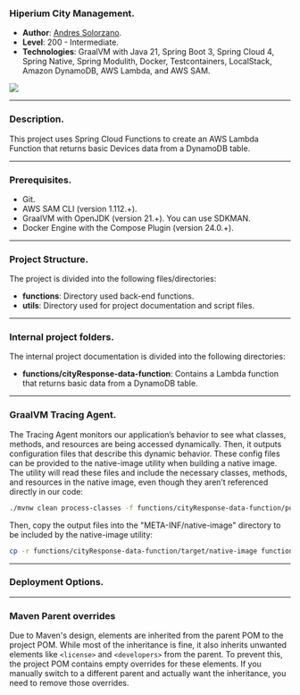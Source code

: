 ### Hiperium City Management.

* **Author**: [Andres Solorzano](https://www.linkedin.com/in/aosolorzano/).
* **Level**: 200 - Intermediate.
* **Technologies**: GraalVM with Java 21, Spring Boot 3, Spring Cloud 4, Spring Native, Spring Modulith, Docker, Testcontainers, LocalStack, Amazon DynamoDB, AWS Lambda, and AWS SAM.

![](utils/images/solutions_architecture.png)

---
### Description.
This project uses Spring Cloud Functions to create an AWS Lambda Function that returns basic Devices data from a DynamoDB table.

---
### Prerequisites.
- Git.
- AWS SAM CLI (version 1.112.+).
- GraalVM with OpenJDK (version 21.+). You can use SDKMAN.
- Docker Engine with the Compose Plugin (version 24.0.+).

---
### Project Structure.
The project is divided into the following files/directories:

- **functions**: Directory used back-end functions.
- **utils**: Directory used for project documentation and script files.

---
### Internal project folders.
The internal project documentation is divided into the following directories:

- **functions/cityResponse-data-function**: Contains a Lambda function that returns basic data from a DynamoDB table.

---
### GraalVM Tracing Agent.
The Tracing Agent monitors our application’s behavior to see what classes, methods, and resources are being accessed dynamically. 
Then, it outputs configuration files that describe this dynamic behavior. 
These config files can be provided to the native-image utility when building a native image. 
The utility will read these files and include the necessary classes, methods, and resources in the native image, 
even though they aren’t referenced directly in our code:
    
```bash
./mvnw clean process-classes -f functions/cityResponse-data-function/pom.xml -Ptracing-agent
```

Then, copy the output files into the "META-INF/native-image" directory to be included by the native-image utility:
```bash
cp -r functions/cityResponse-data-function/target/native-image functions/cityResponse-data-function/src/main/resources/META-INF/native-image
```

---
### Deployment Options.

---
### Maven Parent overrides

Due to Maven's design, elements are inherited from the parent POM to the project POM.
While most of the inheritance is fine, it also inherits unwanted elements like `<license>` and `<developers>` from the parent.
To prevent this, the project POM contains empty overrides for these elements.
If you manually switch to a different parent and actually want the inheritance, you need to remove those overrides.

